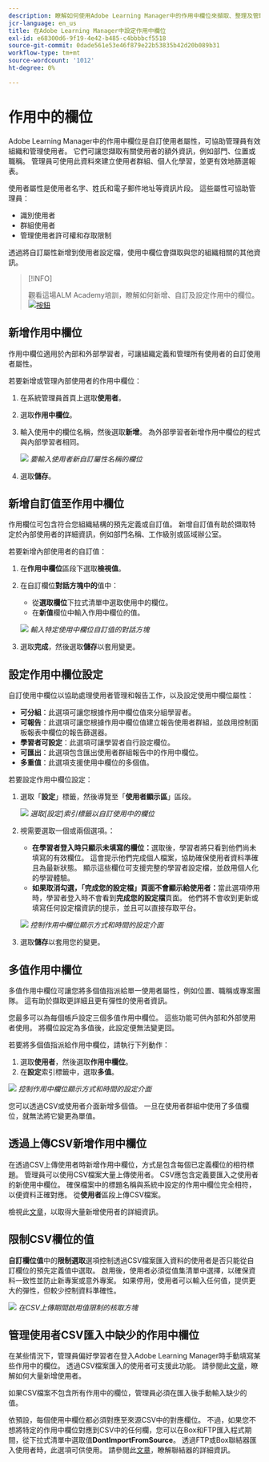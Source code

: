 ```yaml
---
description: 瞭解如何使用Adobe Learning Manager中的作用中欄位來擷取、整理及管理自訂使用者資訊。 透過彈性的欄位設定，改善報告、篩選和使用者區隔。
jcr-language: en_us
title: 在Adobe Learning Manager中設定作用中欄位
exl-id: e68300d6-9f19-4e42-b485-c4bbbbcf5518
source-git-commit: 0dade561e53e46f879e22b53835b42d20b089b31
workflow-type: tm+mt
source-wordcount: '1012'
ht-degree: 0%

---
```


# 作用中的欄位

Adobe Learning Manager中的作用中欄位是自訂使用者屬性，可協助管理員有效組織和管理使用者。 它們可讓您擷取有關使用者的額外資訊，例如部門、位置或職稱。 管理員可使用此資料來建立使用者群組、個人化學習，並更有效地篩選報表。

使用者屬性是使用者名字、姓氏和電子郵件地址等資訊片段。 這些屬性可協助管理員：

* 識別使用者
* 群組使用者
* 管理使用者許可權和存取限制

透過將自訂屬性新增到使用者設定檔，使用中欄位會擷取與您的組織相關的其他資訊。

>[!INFO]
>
>觀看這場ALM Academy培訓，瞭解如何新增、自訂及設定作用中的欄位。<br>[![按鈕](assets/launch-training-button.png)](https://content.adobelearningmanageracademy.com/app/learner?accountId=98632#/course/7555741)</br>

## 新增作用中欄位

作用中欄位適用於內部和外部學習者，可讓組織定義和管理所有使用者的自訂使用者屬性。

若要新增或管理內部使用者的作用中欄位：

1. 在系統管理員首頁上選取&#x200B;**使用者**。

2. 選取&#x200B;**作用中欄位**。

3. 輸入使用中的欄位名稱，然後選取&#x200B;**新增**。 為外部學習者新增作用中欄位的程式與內部學習者相同。

   ![](assets/add-active-field-alm.png)
   _要輸入使用者新自訂屬性名稱的欄位_

4. 選取&#x200B;**儲存**。

## 新增自訂值至作用中欄位

作用欄位可包含符合您組織結構的預先定義或自訂值。 新增自訂值有助於擷取特定於內部使用者的詳細資訊，例如部門名稱、工作級別或區域辦公室。

若要新增內部使用者的自訂值：

1. 在&#x200B;**作用中欄位**&#x200B;區段下選取&#x200B;**檢視值**。
2. 在自訂欄位&#x200B;**對話方塊中的**&#x200B;值中：

   * 從&#x200B;**選取欄位**&#x200B;下拉式清單中選取使用中的欄位。
   * 在&#x200B;**新值**&#x200B;欄位中輸入作用中欄位的值。

   ![](assets/add-value-active-fields.png)
   _輸入特定使用中欄位自訂值的對話方塊_

3. 選取&#x200B;**完成**，然後選取&#x200B;**儲存**&#x200B;以套用變更。

## 設定作用中欄位設定

自訂使用中欄位以協助處理使用者管理和報告工作，以及設定使用中欄位屬性：

* **可分組**：此選項可讓您根據作用中欄位值來分組學習者。
* **可報告**：此選項可讓您根據作用中欄位值建立報告使用者群組，並啟用控制面板報表中欄位的報告篩選器。
* **學習者可設定**：此選項可讓學習者自行設定欄位。
* **可匯出**：此選項包含匯出使用者群組報告中的作用中欄位。
* **多重值**：此選項支援使用中欄位的多個值。

若要設定作用中欄位設定：

1. 選取「**設定**」標籤，然後導覽至「**使用者顯示區**」區段。

   ![](assets/settings-active-field.png)
   _選取[設定]索引標籤以自訂使用中的欄位_

2. 視需要選取一個或兩個選項。：

   * **在學習者登入時只顯示未填寫的欄位：**&#x200B;選取後，學習者將只看到他們尚未填寫的有效欄位。 這會提示他們完成個人檔案，協助確保使用者資料準確且為最新狀態。 顯示這些欄位可支援完整的學習者設定檔，並啟用個人化的學習體驗。
   * **如果取消勾選，「完成您的設定檔」頁面不會顯示給使用者：**&#x200B;當此選項停用時，學習者登入時不會看到&#x200B;**完成您的設定檔**&#x200B;頁面。 他們將不會收到更新或填寫任何設定檔資訊的提示，並且可以直接存取平台。

   ![](assets/user-display-alm.png)
   _控制作用中欄位顯示方式和時間的設定介面_

3. 選取&#x200B;**儲存**&#x200B;以套用您的變更。

## 多值作用中欄位

多值作用中欄位可讓您將多個值指派給單一使用者屬性，例如位置、職稱或專案團隊。 這有助於擷取更詳細且更有彈性的使用者資訊。

您最多可以為每個帳戶設定三個多值作用中欄位。 這些功能可供內部和外部使用者使用。 將欄位設定為多值後，此設定便無法變更回。

若要將多個值指派給作用中欄位，請執行下列動作：

1. 選取&#x200B;**使用者**，然後選取&#x200B;**作用中欄位**。
2. 在&#x200B;**設定**&#x200B;索引標籤中，選取&#x200B;**多值**。

![](assets/multi-values.png)
_控制作用中欄位顯示方式和時間的設定介面_

您可以透過CSV或使用者介面新增多個值。 一旦在使用者群組中使用了多值欄位，就無法將它變更為單值。

## 透過上傳CSV新增作用中欄位

在透過CSV上傳使用者時新增作用中欄位，方式是包含每個已定義欄位的相符標題。 管理員可以使用CSV檔案大量上傳使用者。 CSV應包含定義要匯入之使用者的新使用中欄位。 確保檔案中的標題名稱與系統中設定的作用中欄位完全相符，以便資料正確對應。 從&#x200B;**使用者**&#x200B;區段上傳CSV檔案。

檢視此[文章](/help/migrated/administrators/feature-summary/add-users-user-groups.md)，以取得大量新增使用者的詳細資訊。

## 限制CSV欄位的值

**自訂欄位值**&#x200B;中的&#x200B;**限制選取**&#x200B;選項控制透過CSV檔案匯入資料的使用者是否只能從自訂欄位的預先定義值中選取。 啟用後，使用者必須從值集清單中選擇，以確保資料一致性並防止新專案或意外專案。 如果停用，使用者可以輸入任何值，提供更大的彈性，但較少控制資料準確性。

![](assets/restrict-active.png)
_在CSV上傳期間啟用值限制的核取方塊_

## 管理使用者CSV匯入中缺少的作用中欄位

在某些情況下，管理員偏好學習者在登入Adobe Learning Manager時手動填寫某些作用中的欄位。 透過CSV檔案匯入的使用者可支援此功能。 請參閱此[文章](/help/migrated/administrators/feature-summary/add-users-user-groups.md)，瞭解如何大量新增使用者。

如果CSV檔案不包含所有作用中的欄位，管理員必須在匯入後手動輸入缺少的值。

依預設，每個使用中欄位都必須對應至來源CSV中的對應欄位。 不過，如果您不想將特定的作用中欄位對應到CSV中的任何欄，您可以在Box和FTP匯入程式期間，從下拉式清單中選取值&#x200B;**DontImportFromSource**。 透過FTP或Box聯結器匯入使用者時，此選項可供使用。 請參閱此[文章](https://experienceleague.adobe.com/zh-hant/docs/learning-manager/using/integration/connectors)，瞭解聯結器的詳細資訊。
